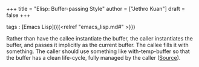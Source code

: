 +++
title = "Elisp: Buffer-passing Style"
author = ["Jethro Kuan"]
draft = false
+++

tags
: [Emacs Lisp]({{<relref "emacs_lisp.md#" >}})

Rather than have the callee instantiate the buffer, the caller
instantiates the buffer, and passes it implicitly as the current
buffer. The callee fills it with something. The caller should use
something like with-temp-buffer so that the buffer has a clean
life-cycle, fully managed by the caller ([Source](https://nullprogram.com/blog/2014/05/27/)).